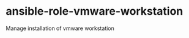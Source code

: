 ansible-role-vmware-workstation
===============================

Manage installation of vmware workstation
